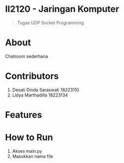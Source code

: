 # II2120 - Jaringan Komputer
> Tugas UDP Socket Programming

# About
Chatroom sederhana

# Contributors
1. Desati Dinda Saraswati		  18223110
2. Lidya Marthadilla          18223134

# Features

# How to Run
1. Akses main.py
2. Masukkan nama file
